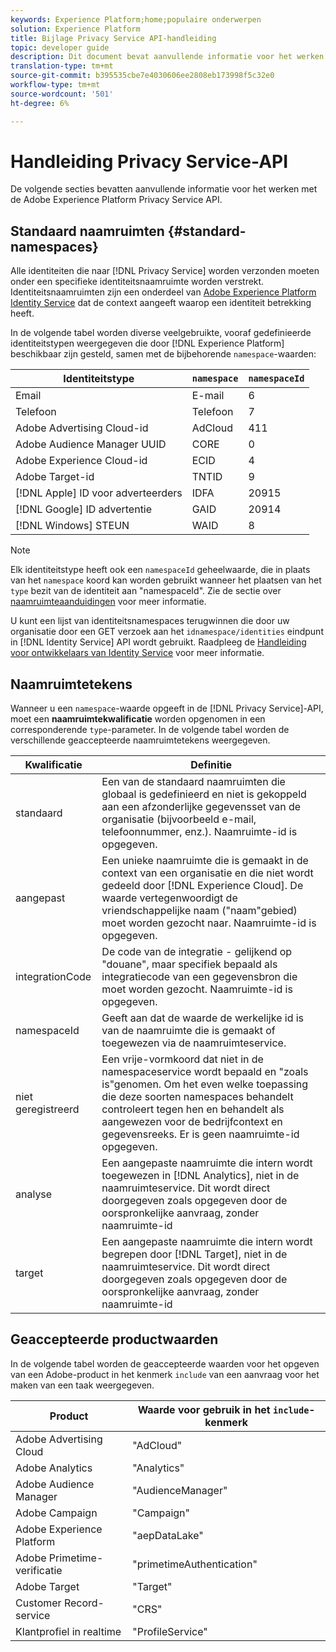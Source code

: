 ```yaml
---
keywords: Experience Platform;home;populaire onderwerpen
solution: Experience Platform
title: Bijlage Privacy Service API-handleiding
topic: developer guide
description: Dit document bevat aanvullende informatie voor het werken met de Privacy Service-API.
translation-type: tm+mt
source-git-commit: b395535cbe7e4030606ee2808eb173998f5c32e0
workflow-type: tm+mt
source-wordcount: '501'
ht-degree: 6%

---
```



# Handleiding Privacy Service-API

De volgende secties bevatten aanvullende informatie voor het werken met de Adobe Experience Platform Privacy Service API.

## Standaard naamruimten {#standard-namespaces}

Alle identiteiten die naar [!DNL Privacy Service] worden verzonden moeten onder een specifieke identiteitsnaamruimte worden verstrekt. Identiteitsnaamruimten zijn een onderdeel van [Adobe Experience Platform Identity Service](../../identity-service/home.md) dat de context aangeeft waarop een identiteit betrekking heeft.

In de volgende tabel worden diverse veelgebruikte, vooraf gedefinieerde identiteitstypen weergegeven die door [!DNL Experience Platform] beschikbaar zijn gesteld, samen met de bijbehorende `namespace`-waarden:

| Identiteitstype | `namespace` | `namespaceId` |
| --- | --- | --- |
| Email | E-mail | 6 |
| Telefoon | Telefoon | 7 |
| Adobe Advertising Cloud-id | AdCloud | 411 |
| Adobe Audience Manager UUID | CORE | 0 |
| Adobe Experience Cloud-id | ECID | 4 |
| Adobe Target-id | TNTID | 9 |
| [!DNL Apple] ID voor adverteerders | IDFA | 20915 |
| [!DNL Google] ID advertentie | GAID | 20914 |
| [!DNL Windows] STEUN | WAID | 8 |

>[!NOTE]
>
>Elk identiteitstype heeft ook een `namespaceId` geheelwaarde, die in plaats van het `namespace` koord kan worden gebruikt wanneer het plaatsen van het `type` bezit van de identiteit aan &quot;namespaceId&quot;. Zie de sectie over [naamruimteaanduidingen](#namespace-qualifiers) voor meer informatie.

U kunt een lijst van identiteitsnamespaces terugwinnen die door uw organisatie door een GET verzoek aan het `idnamespace/identities` eindpunt in [!DNL Identity Service] API wordt gebruikt. Raadpleeg de [Handleiding voor ontwikkelaars van Identity Service](../../identity-service/api/getting-started.md) voor meer informatie.

## Naamruimtetekens

Wanneer u een `namespace`-waarde opgeeft in de [!DNL Privacy Service]-API, moet een **naamruimtekwalificatie** worden opgenomen in een corresponderende `type`-parameter. In de volgende tabel worden de verschillende geaccepteerde naamruimtetekens weergegeven.

| Kwalificatie | Definitie |
| --------- | ---------- |
| standaard | Een van de standaard naamruimten die globaal is gedefinieerd en niet is gekoppeld aan een afzonderlijke gegevensset van de organisatie (bijvoorbeeld e-mail, telefoonnummer, enz.). Naamruimte-id is opgegeven. |
| aangepast | Een unieke naamruimte die is gemaakt in de context van een organisatie en die niet wordt gedeeld door [!DNL Experience Cloud]. De waarde vertegenwoordigt de vriendschappelijke naam (&quot;naam&quot;gebied) moet worden gezocht naar. Naamruimte-id is opgegeven. |
| integrationCode | De code van de integratie - gelijkend op &quot;douane&quot;, maar specifiek bepaald als integratiecode van een gegevensbron die moet worden gezocht. Naamruimte-id is opgegeven. |
| namespaceId | Geeft aan dat de waarde de werkelijke id is van de naamruimte die is gemaakt of toegewezen via de naamruimteservice. |
| niet geregistreerd | Een vrije-vormkoord dat niet in de namespaceservice wordt bepaald en &quot;zoals is&quot;genomen. Om het even welke toepassing die deze soorten namespaces behandelt controleert tegen hen en behandelt als aangewezen voor de bedrijfcontext en gegevensreeks. Er is geen naamruimte-id opgegeven. |
| analyse | Een aangepaste naamruimte die intern wordt toegewezen in [!DNL Analytics], niet in de naamruimteservice. Dit wordt direct doorgegeven zoals opgegeven door de oorspronkelijke aanvraag, zonder naamruimte-id |
| target | Een aangepaste naamruimte die intern wordt begrepen door [!DNL Target], niet in de naamruimteservice. Dit wordt direct doorgegeven zoals opgegeven door de oorspronkelijke aanvraag, zonder naamruimte-id |

## Geaccepteerde productwaarden

In de volgende tabel worden de geaccepteerde waarden voor het opgeven van een Adobe-product in het kenmerk `include` van een aanvraag voor het maken van een taak weergegeven.

| Product | Waarde voor gebruik in het `include`-kenmerk |
--- | ---
| Adobe Advertising Cloud | &quot;AdCloud&quot; |
| Adobe Analytics | &quot;Analytics&quot; |
| Adobe Audience Manager | &quot;AudienceManager&quot; |
| Adobe Campaign | &quot;Campaign&quot; |
| Adobe Experience Platform | &quot;aepDataLake&quot; |
| Adobe Primetime-verificatie | &quot;primetimeAuthentication&quot; |
| Adobe Target | &quot;Target&quot; |
| Customer Record-service | &quot;CRS&quot; |
| Klantprofiel in realtime | &quot;ProfileService&quot; |